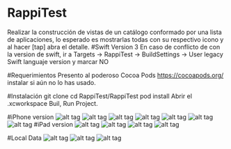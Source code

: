 # RappiTest
Realizar la construcción de vistas de un catálogo conformado por una lista de aplicaciones, lo esperado es mostrarlas todas con su respectivo icono y al hacer [tap] abra el detalle.
#Swift Version 3
En caso de conflicto de con la version de swift, ir a Targets -> RappiTest -> BuildSettings -> User legacy Swift languaje version y marcar NO

#Requerimientos
Presento al poderoso Cocoa Pods https://cocoapods.org/ instalar si aún no lo has usado.

#Instalación
git clone 
cd RappiTest/RappiTest
pod install
Abrir el .xcworkspace
Buil, Run Project.

#iPhone version
![alt tag](https://github.com/jyfercolina/RappiImages/blob/master/RappiTestCapture/Screen%20Shot%202017-01-17%20at%209.24.51%20AM.png) ![alt tag](https://github.com/jyfercolina/RappiImages/blob/master/RappiTestCapture/Screen%20Shot%202017-01-17%20at%209.24.56%20AM.png)
![alt tag](https://github.com/jyfercolina/RappiImages/blob/master/RappiTestCapture/Screen%20Shot%202017-01-17%20at%2010.45.44%20AM.png) ![alt tag](https://github.com/jyfercolina/RappiImages/blob/master/RappiTestCapture/Screen%20Shot%202017-01-17%20at%209.24.00%20AM.png)
![alt tag](https://github.com/jyfercolina/RappiImages/blob/master/RappiTestCapture/Screen%20Shot%202017-01-17%20at%209.24.13%20AM.png) ![alt tag](https://github.com/jyfercolina/RappiImages/blob/master/RappiTestCapture/Screen%20Shot%202017-01-17%20at%2010.46.38%20AM.png)
![alt tag](https://github.com/jyfercolina/RappiImages/blob/master/RappiTestCapture/Screen%20Shot%202017-01-17%20at%209.23.48%20AM.png)
#iPad version
![alt tag](https://github.com/jyfercolina/RappiImages/blob/master/RappiTestCapture/Screen%20Shot%202017-01-17%20at%208.52.13%20AM.png) ![alt tag](https://github.com/jyfercolina/RappiImages/blob/master/RappiTestCapture/Screen%20Shot%202017-01-17%20at%208.43.24%20AM.png)
![alt tag](https://github.com/jyfercolina/RappiImages/blob/master/RappiTestCapture/Screen%20Shot%202017-01-17%20at%208.42.18%20AM.png) ![alt tag](https://github.com/jyfercolina/RappiImages/blob/master/RappiTestCapture/Screen%20Shot%202017-01-17%20at%208.43.01%20AM.png)


#Local Data
![alt tag](https://github.com/jyfercolina/RappiImages/blob/master/RappiTestCapture/Screen%20Shot%202017-01-17%20at%207.52.01%20AM.png) ![alt tag](https://github.com/jyfercolina/RappiImages/blob/master/RappiTestCapture/Screen%20Shot%202017-01-17%20at%2010.45.56%20AM.png)
![alt tag](https://github.com/jyfercolina/RappiImages/blob/master/RappiTestCapture/Screen%20Shot%202017-01-17%20at%209.23.48%20AM.png) 


